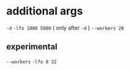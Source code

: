 # additional args
`-d` `-lfo 1000 5000` ( only after `-d` )
`--workers 28` 
## experimental
`--workers` `-lfo 8 32`
